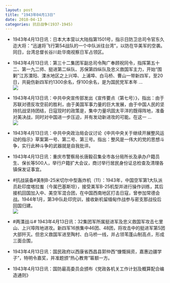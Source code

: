 ```yaml
---
layout: post
title: "1943年04月13日"
date: 2018-04-13
categories: 抗日战争(1937-1945)
---
```


<meta name="referrer" content="no-referrer" />

- 1943年4月13日讯：日本大本营以大陆指第1501号，指示日防卫总司令官东久迩大将：“迅速将飞行第54战队的一个中队派往台湾”，以防在华美军的空袭。同日，台湾总督长谷川赴华南视察日军占领区。 

- 1943年4月13日讯：第三十二集团军副总司令陶广奉顾祝同令，指挥第五十二、第一九二师、挺进第二纵队、苏保第四纵队及忠义救国军主力，开始“围剿”江苏溧阳、溧水地区之上兴埠、上浦埠、白马桥、曹山一带新四军，至20日，共毙伤新四军约1300余名，俘100余名，是为国民党军本年 ... <br/><img src="https://wx1.sinaimg.cn/large/aca367d8ly1fqbbv70ws4j20c80ay74e.jpg" />

- 1943年4月13日讯：中共中央宣传部发出《宣传要点（第七号）》，指出：由于苏联对德反攻空前的胜利，由于美国军事力量的巨大发展，由于中国人民的坚持抗战坚持团结，日寇现时的政策是，集中力量巩固太平洋的既得阵地，准备对美决战，同时对中国进一步压迫，并有发动新进攻的可能。在这一 ... <br/><img src="https://wx2.sinaimg.cn/large/aca367d8ly1fqba4jv3w4j20c80ftdg3.jpg" />

- 1943年4月13日讯：中共中央政治局会议讨论《中共中央关于继续开展整风运动的指示》草案第一号、第二号、第三号。指出：整风是一伟大的党的思想斗争，实行此种斗争的武器就是自我批评。 

- 1943年4月13日讯：重庆市警察局长唐毅召集全市各分局所长及承办户籍员生、保长等500人，举行户籍扩大会议，商讨举行居民身份证总检查及清理各镇保发证事宜。 

- #抗战装备#美制B-25米切尔中型轰炸机（11）：1943年，中国空军第1大队派员赴印度喀拉蚩（今属巴基斯坦），接受美军B-25机型并进行操作训练，其后接机回国加入中、美空军混合团，在中国西南地区打击日寇，曾参加常德会战。1944年1月，第3中队赴印完训，接收新机留缅甸作战参与密支那战役后回国归建。 <br/><img src="https://wx3.sinaimg.cn/large/aca367d8ly1fqasrlauvyj20b40kj415.jpg" />

- #两溧战斗# 1943年4月13日讯：32集团军所属挺进军及忠义救国军攻击七里山、上兴埠阵地进攻。新四军16旅集中46团、48团，将攻击中的挺进军第5团大部歼灭。但忠义救国军进至陶村、白马桥一线，并占领苇蓬山制高点，形成三面合围， 

- 1943年4月13日讯：国民政府以西康省西昌县郭仲西“慷慨捐资，嘉惠边疆学子”，特明令嘉奖，并准题颁“热心教育”匾额一方。 

- 1943年4月13日讯：国防最高委员会颁布《党政各机关工作计划及概算配合编造通则》 

